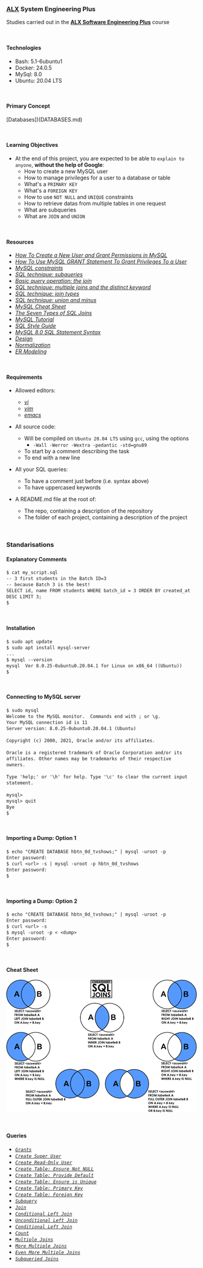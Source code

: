 ### [ALX](https://www.alxafrica.com/) System Engineering Plus

Studies carried out in the **[ALX Software Engineering Plus](https://www.alxafrica.com/software-engineering-plus/)** course

<br />

#### Technologies

* Bash:     5.1-6ubuntu1
* Docker:   24.0.5
* MySql:    8.0
* Ubuntu:   20.04 LTS

<br />

#### Primary Concept

[Databases])(DATABASES.md)

<br />

#### Learning Objectives

* At the end of this project, you are expected to be able to `explain to anyone`, **without the help of Google**:
    * How to create a new MySQL user
    * How to manage privileges for a user to a database or table
    * What's a `PRIMARY KEY`
    * What's a `FOREIGN KEY`
    * How to use `NOT NULL` and `UNIQUE` constraints
    * How to retrieve datas from multiple tables in one request
    * What are subqueries
    * What are `JOIN` and `UNION`

<br />

#### Resources

* _[How To Create a New User and Grant Permissions in MySQL](https://www.digitalocean.com/community/tutorials/how-to-create-a-new-user-and-grant-permissions-in-mysql)_
* _[How To Use MySQL GRANT Statement To Grant Privileges To a User](https://www.mysqltutorial.org/mysql-administration/mysql-grant/)_
* _[MySQL constraints](https://zetcode.com/mysql/constraints/)_
* _[SQL technique: subqueries](https://web.csulb.edu/colleges/coe/cecs/dbdesign/dbdesign.php?page=sql/subqueries.php)_
* _[Basic query operation: the join](https://web.csulb.edu/colleges/coe/cecs/dbdesign/dbdesign.php?page=sql/join.php)_
* _[SQL technique: multiple joins and the distinct keyword](https://web.csulb.edu/colleges/coe/cecs/dbdesign/dbdesign.php?page=sql/multijoin.php)_
* _[SQL technique: join types](https://web.csulb.edu/colleges/coe/cecs/dbdesign/dbdesign.php?page=sql/jointypes.php)_
* _[SQL technique: union and minus](https://web.csulb.edu/colleges/coe/cecs/dbdesign/dbdesign.php?page=sql/setops.php)_
* _[MySQL Cheat Sheet](https://intellipaat.com/mediaFiles/2019/02/SQL-Commands-Cheat-Sheet.pdf?US)_
* _[The Seven Types of SQL Joins](https://tableplus.com/blog/2018/09/a-beginners-guide-to-seven-types-of-sql-joins.html)_
* _[MySQL Tutorial](https://www.youtube.com/watch?v=yPu6qV5byu4)_
* _[SQL Style Guide](https://www.sqlstyle.guide/)_
* _[MySQL 8.0 SQL Statement Syntax](https://dev.mysql.com/doc/refman/8.0/en/sql-statements.html)_
* _[Design](https://www.guru99.com/database-design.html)_
* _[Normalization](https://www.guru99.com/database-normalization.html)_
* _[ER Modeling](https://www.guru99.com/er-modeling.html)_

<br />

#### Requirements

* Allowed editors:
    * _[vi](https://www.geeksforgeeks.org/vi-editor-unix/)_
    * _[vim](https://www.geeksforgeeks.org/getting-started-with-vim-editor-in-linux/)_
    * _[emacs](https://www.geeksforgeeks.org/emacs-command-in-linux-with-examples/)_

* All source code:
    * Will be compiled on `Ubuntu 20.04 LTS` using `gcc`, using the options
        * `-Wall -Werror -Wextra -pedantic -std=gnu89`
    * To start by a comment describing the task
    * To end with a new line

* All your SQL queries:
    * To have a comment just before (i.e. syntax above)
    * To have uppercased keywords

* A README.md file at the root of:
    * The repo, containing a description of the repository
    * The folder of each project, containing a description of the project

<br />

### Standarisations

#### Explanatory Comments

```
$ cat my_script.sql
-- 3 first students in the Batch ID=3
-- because Batch 3 is the best!
SELECT id, name FROM students WHERE batch_id = 3 ORDER BY created_at DESC LIMIT 3;
$
```

<br />

#### Installation

```
$ sudo apt update
$ sudo apt install mysql-server
...
$ mysql --version
mysql  Ver 8.0.25-0ubuntu0.20.04.1 for Linux on x86_64 ((Ubuntu))
$
```

<br />

#### Connecting to MySQL server

```
$ sudo mysql
Welcome to the MySQL monitor.  Commands end with ; or \g.
Your MySQL connection id is 11
Server version: 8.0.25-0ubuntu0.20.04.1 (Ubuntu)

Copyright (c) 2000, 2021, Oracle and/or its affiliates.

Oracle is a registered trademark of Oracle Corporation and/or its
affiliates. Other names may be trademarks of their respective
owners.

Type 'help;' or '\h' for help. Type '\c' to clear the current input statement.

mysql>
mysql> quit
Bye
$
```

<br />

#### Importing a Dump: Option 1

```
$ echo "CREATE DATABASE hbtn_0d_tvshows;" | mysql -uroot -p
Enter password: 
$ curl <url> -s | mysql -uroot -p hbtn_0d_tvshows
Enter password: 
$
```

<br />

#### Importing a Dump: Option 2

```
$ echo "CREATE DATABASE hbtn_0d_tvshows;" | mysql -uroot -p
Enter password: 
$ curl <url> -s
$ mysql -uroot -p < <dump>
Enter password: 
$
```

<br />

#### Cheat Sheet

![MySQL-Cheat-Sheet](./img/mysql-joins.png)

<br />

#### Queries

* _[`Grants`](0-privileges.sql)_
* _[`Create Super User`](1-create_user.sql)_
* _[`Create Read-Only User`](2-create_read_user.sql)_
* _[`Create Table: Ensure Not NULL`](3-force_name.sql)_
* _[`Create Table: Provide Default`](4-never_empty.sql)_
* _[`Create Table: Ensure is Unique`](5-unique_id.sql)_
* _[`Create Table: Primary Key`](6-states.sql)_
* _[`Create Table: Foreign Key`](7-cities.sql)_
* _[`Subquery`](8-cities_of_california_subquery.sql)_
* _[`Join`](9-cities_by_state_join.sql)_
* _[`Conditional Left Join`](10-genre_id_by_show.sql)_
* _[`Unconditional Left Join`](11-genre_id_all_shows.sql)_
* _[`Conditional Left Join`](12-no_genre.sql)_
* _[`Count`](13-count_shows_by_genre.sql)_
* _[`Multiple Joins`](14-my_genres.sql)_
* _[`More Multiple Joins`](15-comedy_only.sql)_
* _[`Even More Multiple Joins`](16-shows_by_genre.sql)_
* _[`Subqueried Joins`](100-not_my_genres.sql)_

<br />
